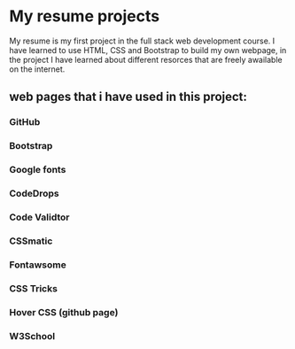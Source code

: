 # My resume projects

My resume is my first project in the full stack web development course.
I have learned to use HTML, CSS and Bootstrap to build my own webpage, 
in the project I have learned about different resorces that are freely 
awailable on the internet.

## web pages that i have used in this project:

### GitHub
### Bootstrap
### Google fonts
### CodeDrops
### Code Validtor
### CSSmatic
### Fontawsome
### CSS Tricks
### Hover CSS (github page)
### W3School